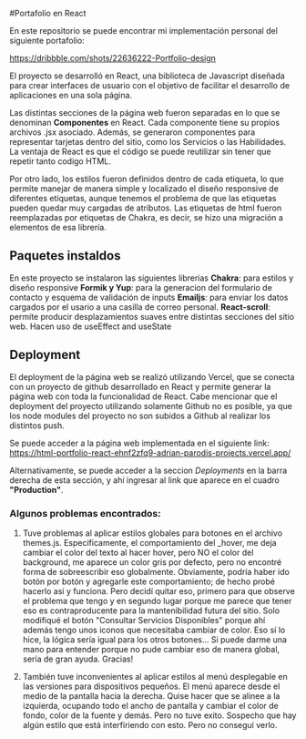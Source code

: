 #Portafolio en React 

En este repositorio se puede encontrar mi implementación personal del siguiente portafolio:

https://dribbble.com/shots/22636222-Portfolio-design

El proyecto se desarrolló en React, una biblioteca de Javascript diseñada para crear interfaces de usuario con el objetivo de facilitar el desarrollo de aplicaciones en una sola página.

Las distintas secciones de la página web fueron separadas en lo que se denominan **Componentes** en React. Cada componente tiene su propios archivos .jsx asociado. Además, se generaron componentes para representar tarjetas dentro del sitio, como los Servicios o las Habilidades. La ventaja de React es que el código se puede reutilizar sin tener que repetir tanto codigo HTML. 

Por otro lado, los estilos fueron definidos dentro de cada etiqueta, lo que permite manejar de manera simple y localizado el diseño responsive de diferentes etiquetas, aunque tenemos el problema de que las etiquetas pueden quedar muy cargadas de atributos. Las etiquetas de html fueron reemplazadas por etiquetas de Chakra, es decir, se hizo una migración a elementos de esa librería.

## Paquetes instaldos 
En este proyecto se instalaron las siguientes librerias
**Chakra**: para estilos y diseño responsive
**Formik y Yup**: para la generacion del formulario de contacto y esquema de validación de inputs
**Emailjs**: para enviar los datos cargados por el usario a una casilla de correo personal.
**React-scroll**: permite producir desplazamientos suaves entre distintas secciones del sitio web. Hacen uso de useEffect and useState


## Deployment
El deployment de la página web se realizó utilizando Vercel, que se conecta con un proyecto de github desarrollado en React y permite generar la página web con toda la funcionalidad de React. Cabe mencionar que el deployment del proyecto utilizando solamente Github no es posible, ya que los node modules del proyecto no son subidos a Github al realizar los distintos push.

Se puede acceder a la página web implementada en el siguiente link:
https://html-portfolio-react-ehnf2zfq9-adrian-parodis-projects.vercel.app/

Alternativamente, se puede acceder a la seccion *Deployments* en la barra derecha de esta sección, y ahí ingresar al link que aparece en el cuadro **"Production"**.

### Algunos problemas encontrados:
1) Tuve problemas al aplicar estilos globales para botones en el archivo themes.js. Especificamente, el comportamiento del _hover, me deja cambiar el color del texto al hacer hover, pero NO el color del background, me aparece un color gris por defecto, pero no encontré forma de sobreescribir eso globalmente. Obviamente, podría haber ido botón por botón y agregarle este comportamiento; de hecho probé hacerlo así y funciona. Pero decidí quitar eso, primero para que observe el problema que tengo y en segundo lugar porque me parece que tener eso es contraproducente para la mantenibilidad futura del sitio. 
Solo modifiqué el botón "Consultar Servicios Disponibles" porque ahí además tengo unos iconos que necesitaba cambiar de color. Eso sí lo hice, la lógica sería igual para los otros botones...  Si puede darme una mano para entender porque no pude cambiar eso de manera global, sería de gran ayuda. Gracias!

2) También tuve inconvenientes al aplicar estilos al menú desplegable en las versiones para dispositivos pequeños. El menú aparece desde el medio de la pantalla hacia la derecha. Quise hacer que se alinee a la izquierda, ocupando todo el ancho de pantalla y cambiar el color de fondo, color de la fuente y demás. Pero no tuve exito. Sospecho que hay algún estilo que está interfiriendo con esto. Pero no conseguí verlo.
